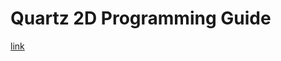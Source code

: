 # Quartz 2D Programming Guide
[link](https://developer.apple.com/library/content/documentation/GraphicsImaging/Conceptual/drawingwithquartz2d/Introduction/Introduction.html)


